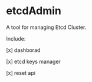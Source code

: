 # etcdAdmin

A tool for managing Etcd Cluster. 

Include:

[x] dashborad

[x] etcd keys manager

[x] reset api

